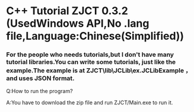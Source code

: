 # C++ Tutorial ZJCT 0.3.2 (UsedWindows API,No .lang file,Language:Chinese(Simplified))
### For the people who needs tutorials,but I don't have many tutorial libraries.You can write some tutorials, just like the example.The example is at ZJCT\lib\JCLib\ex.JCLibExample ，and uses JSON format.

Q:How to run the program?

A:You have to download the zip file and run ZJCT/Main.exe to run it.
